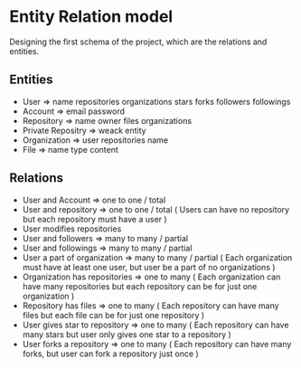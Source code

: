 # Entity Relation model

Designing the first schema of the project, which are the relations and entities.

## Entities
<ul>
	<li>
		User => name repositories organizations stars forks followers followings
	</li>
	<li>
		Account => email password
	</li>
	<li>
		Repository => name owner files organizations
	</li>
	<li>
		Private Repositry => weack entity
	</li>
	<li>
		Organization => user repositories name
	</li>
	<li>
		File => name type content
	</li>
</ul>

## Relations
<ul>
	<li>
		User and Account => one to one / total
	</li>
	<li>
		User and repository => one to one / total ( Users can have no repository but each repository must have a user )
	</li>
	<li>
		User modifies repositories
	</li>
	<li>
		User and followers => many to many / partial
	</li>
	<li>
		User and followings => many to many / partial
	</li>
	<li>
		User a part of organization => many to many / partial ( Each organization must have at least one user, but user be a part of no organizations )
	</li>
	<li>
		Organization has repositories => one to many ( Each organization can have many repositories but each repository can be for just one organization )
	</li>
	<li>
		Repository has files => one to many ( Each repository can have many files but each file can be for just one repository )
	</li>
	<li>
		User gives star to repository => one to many ( Each repository can have many stars but user only gives one star to a repository )
	</li>
	<li>
		User forks a repository => one to many ( Each repository can have many forks, but user can fork a repository just once )
	</li>
</ul>